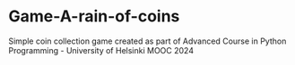 # Game-A-rain-of-coins
Simple coin collection game created as part of Advanced Course in Python Programming - University of Helsinki MOOC 2024
